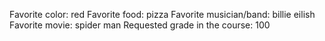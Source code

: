 Favorite color: red
Favorite food: pizza
Favorite musician/band: billie eilish
Favorite movie: spider man
Requested grade in the course: 100
